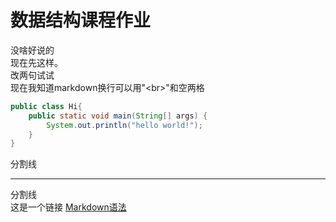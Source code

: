 # 数据结构课程作业
没啥好说的<br>
现在先这样。<br>
改两句试试  
现在我知道markdown换行可以用"\<br>"和空两格   
~~~java
public class Hi{
    public static void main(String[] args) {
        System.out.println("hello world!");
    }
}
~~~
分割线
***
分割线  
这是一个链接 [Markdown语法](https://markdown.com.cn "真有意思")